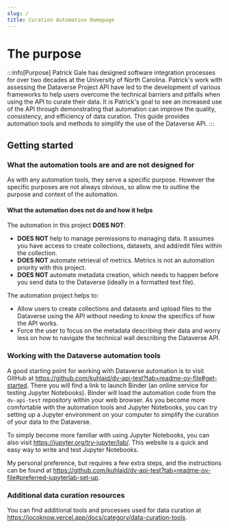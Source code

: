 ```yaml
---
slug: /
title: Curation Automation Homepage
---
```


# The purpose

:::info[Purpose]
Patrick Gale has designed software integration processes for over two decades at the University of North Carolina. Patrick's work with assessing the Dataverse Project API have led to the development of various frameworks to help users overcome the technical barriers and pitfalls when using the API to curate their data. It is Patrick's goal to see an increased use of the API through demonstrating that automation can improve the quality, consistency, and efficiency of data curation. This guide provides automation tools and methods to simplify the use of the Dataverse API.
:::

## Getting started

### What the automation tools are and are not designed for

As with any automation tools, they serve a specific purpose. However the specific purposes are not always obvious, so allow me to outline the purpose and context of the automation.

#### What the automation does not do and how it helps

The automation in this project **DOES NOT**:

- **DOES NOT** help to manage permissions to managing data. It assumes you have access to create collections, datasets, and add/edit files within the collection.
- **DOES NOT** automate retrieval of metrics. Metrics is not an automation priority with this project. 
- **DOES NOT** automate metadata creation, which needs to happen before you send data to the Dataverse (ideally in a formatted text file).

The automation project helps to:

- Allow users to create collections and datasets and upload files to the Dataverse using the API without needing to know the specifics of how the API works.
- Force the user to focus on the metadata describing their data and worry less on how to navigate the technical wall describing the Dataverse API.

### Working with the Dataverse automation tools

A good starting point for working with Dataverse automation is to visit GitHub at https://github.com/kuhlaid/dv-api-test?tab=readme-ov-file#get-started. There you will find a link to launch Binder (an online service for testing Jupyter Notebooks). Binder will load the automation code from the `dv-api-test` repository within your web browser. As you become more comfortable with the automation tools and Jupyter Notebooks, you can try setting up a Jupyter environment on your computer to simplify the curation of your data to the Dataverse.

To simply become more familiar with using Jupyter Notebooks, you can also visit https://jupyter.org/try-jupyter/lab/. This website is a quick and easy way to write and test Jupyter Notebooks.

My personal preference, but requires a few extra steps, and the instructions can be found at https://github.com/kuhlaid/dv-api-test?tab=readme-ov-file#preferred-jupyterlab-set-up.

### Additional data curation resources

You can find additional tools and processes used for data curation at https://jocoknow.vercel.app/docs/category/data-curation-tools.